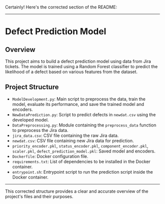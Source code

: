 Certainly! Here's the corrected section of the README:

---

# Defect Prediction Model

## Overview

This project aims to build a defect prediction model using data from Jira tickets. The model is trained using a Random Forest classifier to predict the likelihood of a defect based on various features from the dataset.

## Project Structure

- `ModelDevelopment.py`: Main script to preprocess the data, train the model, evaluate its performance, and save the trained model and encoders.
- `NewDataPrediction.py`: Script to predict defects in `newdat.csv` using the developed model.
- `DataPreprocessing.py`: Module containing the `preprocess_data` function to preprocess the Jira data.
- `jira_data.csv`: CSV file containing the raw Jira data.
- `newdat.csv`: CSV file containing new Jira data for prediction.
- `priority_encoder.pkl`, `status_encoder.pkl`, `component_encoder.pkl`, `scaler.pkl`, `defect_prediction_model.pkl`: Saved model and encoders.
- `Dockerfile`: Docker configuration file.
- `requirements.txt`: List of dependencies to be installed in the Docker container.
- `entrypoint.sh`: Entrypoint script to run the prediction script inside the Docker container.

---

This corrected structure provides a clear and accurate overview of the project's files and their purposes.